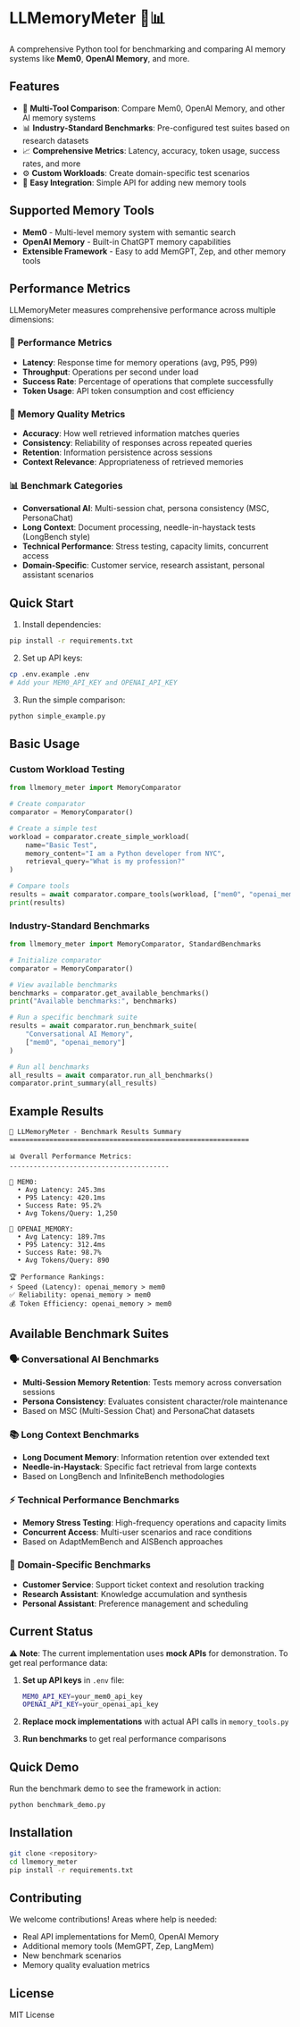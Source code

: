 # LLMemoryMeter 🧠📊

A comprehensive Python tool for benchmarking and comparing AI memory systems like **Mem0**, **OpenAI Memory**, and more.

## Features

- 🔄 **Multi-Tool Comparison**: Compare Mem0, OpenAI Memory, and other AI memory systems
- 📊 **Industry-Standard Benchmarks**: Pre-configured test suites based on research datasets
- 📈 **Comprehensive Metrics**: Latency, accuracy, token usage, success rates, and more
- ⚙️ **Custom Workloads**: Create domain-specific test scenarios
- 🚀 **Easy Integration**: Simple API for adding new memory tools

## Supported Memory Tools

- **Mem0** - Multi-level memory system with semantic search
- **OpenAI Memory** - Built-in ChatGPT memory capabilities
- **Extensible Framework** - Easy to add MemGPT, Zep, and other memory tools

## Performance Metrics

LLMemoryMeter measures comprehensive performance across multiple dimensions:

### 🚀 **Performance Metrics**
- **Latency**: Response time for memory operations (avg, P95, P99)
- **Throughput**: Operations per second under load
- **Success Rate**: Percentage of operations that complete successfully
- **Token Usage**: API token consumption and cost efficiency

### 🎯 **Memory Quality Metrics**
- **Accuracy**: How well retrieved information matches queries
- **Consistency**: Reliability of responses across repeated queries  
- **Retention**: Information persistence across sessions
- **Context Relevance**: Appropriateness of retrieved memories

### 📊 **Benchmark Categories**
- **Conversational AI**: Multi-session chat, persona consistency (MSC, PersonaChat)
- **Long Context**: Document processing, needle-in-haystack tests (LongBench style)
- **Technical Performance**: Stress testing, capacity limits, concurrent access
- **Domain-Specific**: Customer service, research assistant, personal assistant scenarios

## Quick Start

1. Install dependencies:
```bash
pip install -r requirements.txt
```

2. Set up API keys:
```bash
cp .env.example .env
# Add your MEM0_API_KEY and OPENAI_API_KEY
```

3. Run the simple comparison:
```bash
python simple_example.py
```

## Basic Usage

### Custom Workload Testing
```python
from llmemory_meter import MemoryComparator

# Create comparator
comparator = MemoryComparator()

# Create a simple test
workload = comparator.create_simple_workload(
    name="Basic Test",
    memory_content="I am a Python developer from NYC",
    retrieval_query="What is my profession?"
)

# Compare tools
results = await comparator.compare_tools(workload, ["mem0", "openai_memory"])
print(results)
```

### Industry-Standard Benchmarks
```python
from llmemory_meter import MemoryComparator, StandardBenchmarks

# Initialize comparator
comparator = MemoryComparator()

# View available benchmarks
benchmarks = comparator.get_available_benchmarks()
print("Available benchmarks:", benchmarks)

# Run a specific benchmark suite
results = await comparator.run_benchmark_suite(
    "Conversational AI Memory", 
    ["mem0", "openai_memory"]
)

# Run all benchmarks
all_results = await comparator.run_all_benchmarks()
comparator.print_summary(all_results)
```

## Example Results

```
🧠 LLMemoryMeter - Benchmark Results Summary
============================================================

📊 Overall Performance Metrics:
----------------------------------------

🔧 MEM0:
  • Avg Latency: 245.3ms
  • P95 Latency: 420.1ms
  • Success Rate: 95.2%
  • Avg Tokens/Query: 1,250

🔧 OPENAI_MEMORY:
  • Avg Latency: 189.7ms
  • P95 Latency: 312.4ms
  • Success Rate: 98.7%
  • Avg Tokens/Query: 890

🏆 Performance Rankings:
⚡ Speed (Latency): openai_memory > mem0
✅ Reliability: openai_memory > mem0
💰 Token Efficiency: openai_memory > mem0
```

## Available Benchmark Suites

### 🗣️ **Conversational AI Benchmarks**
- **Multi-Session Memory Retention**: Tests memory across conversation sessions
- **Persona Consistency**: Evaluates consistent character/role maintenance
- Based on MSC (Multi-Session Chat) and PersonaChat datasets

### 📚 **Long Context Benchmarks** 
- **Long Document Memory**: Information retention over extended text
- **Needle-in-Haystack**: Specific fact retrieval from large contexts
- Based on LongBench and InfiniteBench methodologies

### ⚡ **Technical Performance Benchmarks**
- **Memory Stress Testing**: High-frequency operations and capacity limits
- **Concurrent Access**: Multi-user scenarios and race conditions
- Based on AdaptMemBench and AISBench approaches

### 🏢 **Domain-Specific Benchmarks**
- **Customer Service**: Support ticket context and resolution tracking
- **Research Assistant**: Knowledge accumulation and synthesis
- **Personal Assistant**: Preference management and scheduling

## Current Status

⚠️ **Note**: The current implementation uses **mock APIs** for demonstration. To get real performance data:

1. **Set up API keys** in `.env` file:
   ```bash
   MEM0_API_KEY=your_mem0_api_key
   OPENAI_API_KEY=your_openai_api_key
   ```

2. **Replace mock implementations** with actual API calls in `memory_tools.py`

3. **Run benchmarks** to get real performance comparisons

## Quick Demo

Run the benchmark demo to see the framework in action:
```bash
python benchmark_demo.py
```

## Installation

```bash
git clone <repository>
cd llmemory_meter
pip install -r requirements.txt
```

## Contributing

We welcome contributions! Areas where help is needed:
- Real API implementations for Mem0, OpenAI Memory
- Additional memory tools (MemGPT, Zep, LangMem)
- New benchmark scenarios
- Memory quality evaluation metrics

## License

MIT License
